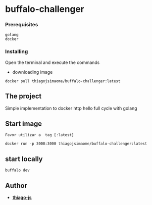 # buffalo-challenger

### Prerequisites

```
golang
docker
```

### Installing

Open the terminal and execute the commands

- downloading image

```
docker pull thiagojsimaome/buffalo-challenger:latest
```
## The project

Simple implementation to docker http hello full cycle with golang

## Start image

```
Favor utilizar a  tag [:latest]

docker run -p 3000:3000 thiagojsimaome/buffalo-challenger:latest
```

## start locally

```
buffalo dev
```

## Author

-   [**thiago-js**](https://github.com/thiago-js)
